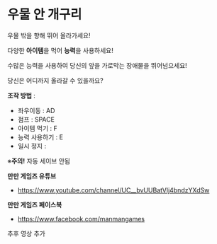 # 우물 안 개구리

우물 밖을 향해 뛰어 올라가세요!

다양한 <b><span style=#FF8000>아이템</span></b>을 먹어 <b>능력</b>을 사용하세요!

수많은 능력을 사용하여 당신의 앞을 가로막는 장애물을 뛰어넘으세요!

당신은 어디까지 올라갈 수 있을까요?

<b>조작 방법</b> :
  - 좌우이동 : AD
  - 점프 : SPACE
  - 아이템 먹기 : F
  - 능력 사용하기 : E
  - 일시 정지 : 
  
  ※<b>주의!</b> 자동 세이브 안됨
  
  
  <b>만만 게임즈 유튜브</b>
   - https://www.youtube.com/channel/UC__bvUUBatVlj4bndzYXdSw
   
   <b>만만 게임즈 페이스북</b>
   - https://www.facebook.com/manmangames
   
   
   추후 영상 추가
